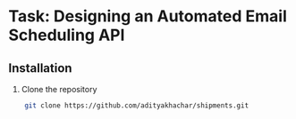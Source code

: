 # Task: Designing an Automated Email Scheduling API


## Installation
1. Clone the repository
```bash
    git clone https://github.com/adityakhachar/shipments.git
```
